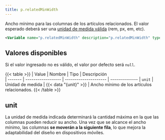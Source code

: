 ```yaml
---
title: p.relatedMinWidth
---
```


Ancho mínimo para las columnas de los artículos relacionados. El valor esperado deberá ser una [unidad de medida válida](https://lenguajecss.com/css/unidades-css/que-son/) (rem, px, em, etc).

```xml
<Variable name="p.relatedMinWidth" description="p.relatedMinWidth" type="string" value="8rem"/>
```

## Valores disponibles

Si el valor ingresado no es válido, el valor por defecto será `null`.

{{< table >}}
| Value   | Nombre             | Tipo                  | Descripción   
| ------- | ------------------ | --------------------- | --------------
| `unit`  | Unidad de medida  | {{< data "{unit}" >}}  | Ancho mínimo de los artículos relacionados.
{{< /table >}}


## unit

La unidad de medida indicada determinará la cantidad máxima en la que las columnas pueden reducir su ancho. Una vez que se alcance el ancho mínimo, las columnas **se moverán a la siguiente fila**, lo que mejora la adaptabilidad del diseño en dispositivos móviles.